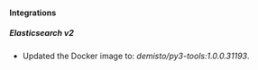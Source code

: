 #### Integrations
##### Elasticsearch v2
- Updated the Docker image to: *demisto/py3-tools:1.0.0.31193*.

